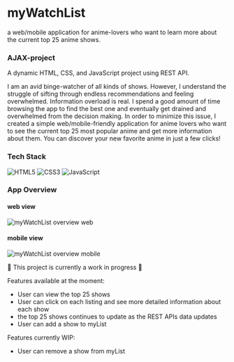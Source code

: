 # myWatchList

a web/mobile application for anime-lovers who want to learn more about the current top 25 anime shows.

### AJAX-project

A dynamic HTML, CSS, and JavaScript project using REST API.

I am an avid binge-watcher of all kinds of shows. However, I understand the struggle of sifting through endless recommendations and feeling overwhelmed. Information overload is real. I spend a good amount of time browsing the app to find the best one and eventually get drained and overwhelmed from the decision making. In order to minimize this issue, I created a simple web/mobile-friendly application for anime lovers who want to see the current top 25 most popular anime and get more information about them. You can discover your new favorite anime in just a few clicks!

### Tech Stack
![HTML5](https://img.shields.io/badge/html5-%23E34F26.svg?style=for-the-badge&logo=html5&logoColor=white)
![CSS3](https://img.shields.io/badge/css3-%231572B6.svg?style=for-the-badge&logo=css3&logoColor=white)
![JavaScript](https://img.shields.io/badge/javascript-%23323330.svg?style=for-the-badge&logo=javascript&logoColor=%23F7DF1E)


### App Overview

#### web view
![myWatchList overview web](/images/myWatchList-web.gif)

#### mobile view
![myWatchList overview mobile](/images/myWatchList-mobile.gif)


🚧 This project is currently a work in progress 🚧

Features available at the moment:
- User can view the top 25 shows
- User can click on each listing and see more detailed information about each show
- the top 25 shows continues to update as the REST APIs data updates
- User can add a show to myList

Features currently WIP:
- User can remove a show from myList
